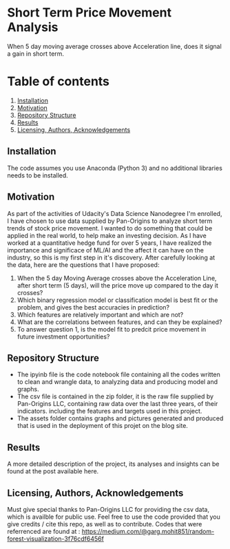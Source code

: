 # Short Term Price Movement Analysis
When 5 day moving average crosses above Acceleration line, does it signal a gain in short term.

# Table of contents
1. [Installation](#Installation)
2. [Motivation](#Motivation)
3. [Repository Structure](#Structure)
4. [Results](#Results)
5. [Licensing, Authors, Acknowledgements](#Licensing)



## Installation <a name="installation"></a>
The code assumes you use Anaconda (Python 3) and no additional libraries needs to be installed.



## Motivation <a name="Motivation"></a>
As part of the activities of Udacity's Data Science Nanodegree I'm enrolled, I have chosen to use data supplied by Pan-Origins to analyze short term trends of stock price movement. I wanted to do something that could be applied in the real world, to help make an investing decision. As I have worked at a quantitative hedge fund for over 5 years, I have realized the importance and significace of ML/AI and the affect it can have on the industry, so this is my first step in it's discovery. After carefully looking at the data, here are the questions that I have proposed: 
1. When the 5 day Moving Average crosses above the Acceleration Line, after short term (5 days), will the price move up compared to the    day it crosses?
2. Which binary regression model or classification model is best fit or the problem, and gives the best accuracies in prediction?
3. Which features are relatively important and which are not?
4. What are the correlations between features, and can they be explained? 
5. To answer question 1, is the model fit to predcit price movement in future investment opportunities?



## Repository Structure <a name="Structure"></a>
- The ipyinb file is the code notebook file containing all the codes written to clean and wrangle data, to analyzing data and producing model and graphs.
- The csv file is contained in the zip folder, it is the raw file supplied by Pan-Origins LLC, containing raw data over the last three years, of their indicators. including the features and targets used in this project.
- The assets folder contains graphs and pictures generated and produced that is used in the deployment of this projet on the blog site.



## Results <a name="Results"></a>
A more detailed description of the project, its analyses and insights can be found at the post available here.



## Licensing, Authors, Acknowledgements <a name="Licensing"></a>
Must give special thanks to Pan-Origins LLC for providing the csv data, which is availble for public use. Feel free to use the code provided that you give credits / cite this repo, as well as to contribute.
Codes that were referrenced are found at : https://medium.com/@garg.mohit851/random-forest-visualization-3f76cdf6456f



